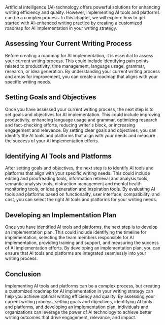 
Artificial intelligence (AI) technology offers powerful solutions for enhancing writing efficiency and quality. However, implementing AI tools and platforms can be a complex process. In this chapter, we will explore how to get started with AI-enhanced writing practice by creating a customized roadmap for AI implementation in your writing strategy.

Assessing Your Current Writing Process
--------------------------------------

Before creating a roadmap for AI implementation, it is essential to assess your current writing process. This could include identifying pain points related to productivity, time management, language usage, grammar, research, or idea generation. By understanding your current writing process and areas for improvement, you can create a roadmap that aligns with your specific writing needs.

Setting Goals and Objectives
----------------------------

Once you have assessed your current writing process, the next step is to set goals and objectives for AI implementation. This could include improving productivity, enhancing language usage and grammar, optimizing research and fact-checking efforts, reducing writer's block, or increasing engagement and relevance. By setting clear goals and objectives, you can identify the AI tools and platforms that align with your needs and measure the success of your AI implementation efforts.

Identifying AI Tools and Platforms
----------------------------------

After setting goals and objectives, the next step is to identify AI tools and platforms that align with your specific writing needs. This could include editing and proofreading tools, information retrieval and analysis tools, semantic analysis tools, distraction management and mental health monitoring tools, or idea generation and inspiration tools. By evaluating AI tools and platforms based on functionality, user interface, compatibility, and cost, you can select the right AI tools and platforms for your writing needs.

Developing an Implementation Plan
---------------------------------

Once you have identified AI tools and platforms, the next step is to develop an implementation plan. This could include identifying the timeline for implementation, selecting the team members responsible for AI implementation, providing training and support, and measuring the success of AI implementation efforts. By developing an implementation plan, you can ensure that AI tools and platforms are integrated seamlessly into your writing process.

Conclusion
----------

Implementing AI tools and platforms can be a complex process, but creating a customized roadmap for AI implementation in your writing strategy can help you achieve optimal writing efficiency and quality. By assessing your current writing process, setting goals and objectives, identifying AI tools and platforms, and developing an implementation plan, individuals and organizations can leverage the power of AI technology to achieve better writing outcomes that drive engagement, relevance, and impact.
